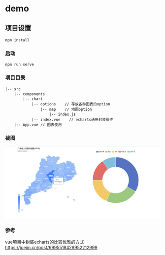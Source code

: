 # demo

## 项目设置
```
npm install
```

### 启动
```
npm run serve
```

### 项目目录
```
|-- src
    |-- components
        |-- chart
            |-- options    // 存放各种图表的option
                |-- map    // 地图option
                    |-- index.js
            |-- index.vue    // echarts通用封装组件
    |-- App.vue // 图表使用
```

### 截图
![map](https://raw.githubusercontent.com/paker777/echarts-map/main/src/assets/images/map.png)

### 参考
vue项目中封装echarts的比较优雅的方式
https://juejin.cn/post/6995518429952212999
